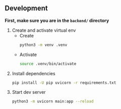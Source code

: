 ## Development

**First, make sure you are in the `backend/` directory**

1. Create and activate virtual env
   - Create
     ```bash
     python3 -m venv .venv
     ```
   - Activate
     ```bash
     source .venv/bin/activate
     ```
1. Install dependencies
   ```bash
   pip install -U pip uvicorn -r requirements.txt
   ```
1. Start dev server
   ```bash
   python3 -m uvicorn main:app --reload
   ```

